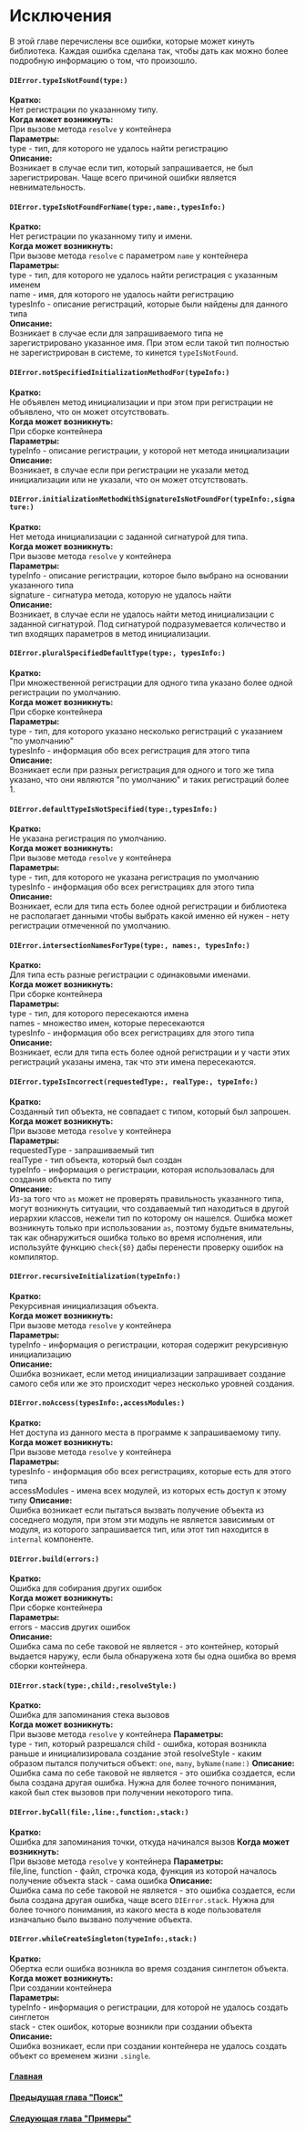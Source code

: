 # Исключения

В этой главе перечислены все ошибки, которые может кинуть библиотека. Каждая ошибка сделана так, чтобы дать как можно более подробную информацию о том, что произошло.


#### `DIError.typeIsNotFound(type:)`
**Кратко:**  
Нет регистрации по указанному типу.  
**Когда может возникнуть:**  
При вызове метода `resolve` у контейнера  
**Параметры:**  
type - тип, для которого не удалось найти регистрацию  
**Описание:**  
Возникает в случае если тип, который запрашивается, не был зарегистрирован. Чаще всего причиной ошибки является невнимательность.

#### `DIError.typeIsNotFoundForName(type:,name:,typesInfo:)`
**Кратко:**  
Нет регистрации по указанному типу и имени.  
**Когда может возникнуть:**  
При вызове метода `resolve` с параметром `name` у контейнера  
**Параметры:**  
type - тип, для которого не удалось найти регистрация с указанным именем  
name - имя, для которого не удалось найти регистрацию  
typesInfo - описание регистраций, которые были найдены для данного типа  
**Описание:**  
Возникает в случае если для запрашиваемого типа не зарегистрировано указанное имя. При этом если такой тип полностью не зарегистрирован в системе, то кинется `typeIsNotFound`.

#### `DIError.notSpecifiedInitializationMethodFor(typeInfo:)`
**Кратко:**  
Не объявлен метод инициализации и при этом при регистрации не объявлено, что он может отсутствовать.  
**Когда может возникнуть:**  
При сборке контейнера  
**Параметры:**  
typeInfo - описание регистрации, у которой нет метода инициализации  
**Описание:**  
Возникает, в случае если при регистрации не указали метод инициализации или не указали, что он может отсутствовать.

#### `DIError.initializationMethodWithSignatureIsNotFoundFor(typeInfo:,signature:)`
**Кратко:**  
Нет метода инициализации с заданной сигнатурой для типа.  
**Когда может возникнуть:**  
При вызове метода `resolve` у контейнера  
**Параметры:**  
typeInfo - описание регистрации, которое было выбрано на основании указанного типа  
signature - сигнатура метода, которую не удалось найти  
**Описание:**  
Возникает, в случае если не удалось найти метод инициализации с заданной сигнатурой. Под сигнатурой подразумевается количество и тип входящих параметров в метод инициализации.

#### `DIError.pluralSpecifiedDefaultType(type:, typesInfo:)`
**Кратко:**  
При множественной регистрации для одного типа указано более одной регистрации по умолчанию.  
**Когда может возникнуть:**  
При сборке контейнера  
**Параметры:**  
type - тип, для которого указано несколько регистраций с указанием "по умолчанию"  
typesInfo - информация обо всех регистрация для этого типа  
**Описание:**  
Возникает если при разных регистрация для одного и того же типа указано, что они являются "по умолчанию" и таких регистраций более 1.

#### `DIError.defaultTypeIsNotSpecified(type:,typesInfo:)`
**Кратко:**  
Не указана регистрация по умолчанию.  
**Когда может возникнуть:**  
При вызове метода `resolve` у контейнера  
**Параметры:**  
type - тип, для которого не указана регистрация по умолчанию  
typesInfo - информация обо всех регистрациях для этого типа   
**Описание:**  
Возникает, если для типа есть более одной регистрации и библиотека не располагает данными чтобы выбрать какой именно ей нужен - нету регистрации отмеченной по умолчанию.

#### `DIError.intersectionNamesForType(type:, names:, typesInfo:)`
**Кратко:**  
Для типа есть разные регистрации с одинаковыми именами.  
**Когда может возникнуть:**  
При сборке контейнера  
**Параметры:**  
type - тип, для которого пересекаются имена  
names - множество имен, которые пересекаются  
typesInfo - информация обо всех регистрациях для этого типа  
**Описание:**  
Возникает, если для типа есть более одной регистрации и у части этих регистраций указаны имена, так что эти имена пересекаются.

#### `DIError.typeIsIncorrect(requestedType:, realType:, typeInfo:)`
**Кратко:**  
Созданный тип объекта, не совпадает с типом, который был запрошен.  
**Когда может возникнуть:**  
При вызове метода `resolve` у контейнера  
**Параметры:**  
requestedType - запрашиваемый тип  
realType - тип объекта, который был создан  
typeInfo - информация о регистрации, которая использовалась для создания объекта по типу  
**Описание:**  
Из-за того что `as` может не проверять правильность указанного типа, могут возникнуть ситуации, что создаваемый тип находиться в другой иерархии классов, нежели тип по которому он нашелся. Ошибка может возникнуть только при использовании `as`, поэтому будьте внимательны, так как обнаружиться ошибка только во время исполнения, или используйте функцию `check{$0}` дабы перенести проверку ошибок на компилятор.

#### `DIError.recursiveInitialization(typeInfo:)`
**Кратко:**  
Рекурсивная инициализация объекта.  
**Когда может возникнуть:**  
При вызове метода `resolve` у контейнера  
**Параметры:**  
typeInfo - информация о регистрации, которая содержит рекурсивную инициализацию  
**Описание:**  
Ошибка возникает, если метод инициализации запрашивает создание самого себя или же это происходит через несколько уровней создания.
  
  
#### `DIError.noAccess(typesInfo:,accessModules:)`
**Кратко:**  
Нет доступа из данного места в программе к запрашиваемому типу.  
**Когда может возникнуть:**  
При вызове метода `resolve` у контейнера  
**Параметры:**  
typesInfo - информация обо всех регистрациях, которые есть для этого типа  
accessModules - имена всех модулей, из которых есть доступ к этому типу
**Описание:**  
Ошибка возникает если пытаться вызвать получение объекта из соседнего модуля, при этом эти модуль не является зависимым от модуля, из которого запрашивается тип, или этот тип находится в `internal` компоненте.

#### `DIError.build(errors:)`
**Кратко:**  
Ошибка для собирания других ошибок  
**Когда может возникнуть:**  
При сборке контейнера  
**Параметры:**  
errors - массив других ошибок  
**Описание:**  
Ошибка сама по себе таковой не является - это контейнер, который выдается наружу, если была обнаружена хотя бы одна ошибка во время сборки контейнера.

#### `DIError.stack(type:,child:,resolveStyle:)`
**Кратко:**  
Ошибка для запоминания стека вызовов  
**Когда может возникнуть:**  
При вызове метода `resolve` у контейнера
**Параметры:**  
type - тип, который разрешался
child - ошибка, которая возникла раньше и инициализировала создание этой
resolveStyle - каким образом пытался получиться объект: `one`, `many`, `byName(name:)`
**Описание:**  
Ошибка сама по себе таковой не является - это ошибка создается, если была создана другая ошибка. Нужна для более точного понимания, какой был стек вызовов при получении некоторого типа.

#### `DIError.byCall(file:,line:,function:,stack:)`
**Кратко:**  
Ошибка для запоминания точки, откуда начинался вызов 
**Когда может возникнуть:**  
При вызове метода `resolve` у контейнера
**Параметры:**  
file,line, function - файл, строчка кода, функция из которой началось получение объекта
stack - сама ошибка
**Описание:**  
Ошибка сама по себе таковой не является - это ошибка создается, если была создана другая ошибка, чаще всего `DIError.stack`. Нужна для более точного понимания, из какого места в коде пользователя изначально было вызвано получение объекта.

#### `DIError.whileCreateSingleton(typeInfo:,stack:)`
**Кратко:**  
Обертка если ошибка возникла во время создания синглетон объекта.  
**Когда может возникнуть:**  
При создании контейнера  
**Параметры:**  
typeInfo - информация о регистрации, для которой не удалось создать синглетон  
stack - стек ошибок, которые возникли при создании объекта
**Описание:**  
Ошибка возникает, если при создании контейнера не удалось создать объект со временем жизни `.single`.

#### [Главная](main.md)
#### [Предыдущая глава "Поиск"](scan.md)
#### [Следующая глава "Примеры"](sample.md)
